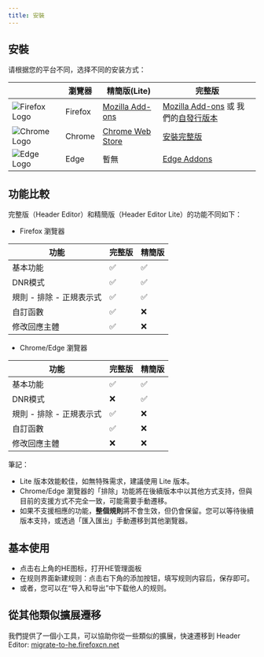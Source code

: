 ```yaml
---
title: 安裝
---
```


## 安裝

请根据您的平台不同，选择不同的安装方式：

| | 瀏覽器 | 精簡版(Lite) | 完整版 |
| --- | --- | --- | --- |
| ![Firefox Logo](https://cdnjs.cloudflare.com/ajax/libs/browser-logos/75.0.1/firefox/firefox_16x16.png) | Firefox | [Mozilla Add-ons](https://addons.mozilla.org/en-US/firefox/addon/header-editor-lite/) | [Mozilla Add-ons](https://addons.mozilla.org/en-US/firefox/addon/header-editor/) 或 我們的[自發行版本](https://github.com/FirefoxBar/HeaderEditor/releases) |
| ![Chrome Logo](https://cdnjs.cloudflare.com/ajax/libs/browser-logos/75.0.1/chrome/chrome_16x16.png) | Chrome | [Chrome Web Store](https://chrome.google.com/webstore/detail/header-editor/eningockdidmgiojffjmkdblpjocbhgh) | [安裝完整版](./install-full-version) |
| ![Edge Logo](https://cdnjs.cloudflare.com/ajax/libs/browser-logos/75.0.1/edge/edge_16x16.png) | Edge | 暫無 | [Edge Addons](https://microsoftedge.microsoft.com/addons/detail/header-editor/afopnekiinpekooejpchnkgfffaeceko) |

## 功能比較

完整版（Header Editor）和精簡版（Header Editor Lite）的功能不同如下：

* Firefox 瀏覽器

| 功能 | 完整版 |精簡版 |
| --- | --- | --- |
| 基本功能 | ✅ | ✅ |
| DNR模式| ✅ | ✅ |
| 規則 - 排除 - 正規表示式 | ✅ | ✅ |
| 自訂函數 | ✅ | ❌ |
| 修改回應主體 | ✅ | ❌ |

* Chrome/Edge 瀏覽器

| 功能 | 完整版 |精簡版 |
| --- | --- | --- |
| 基本功能 | ✅ | ✅ |
| DNR模式 | ❌ | ✅ |
| 規則 - 排除 - 正規表示式 | ✅ | ❌ |
| 自訂函數 | ✅ | ❌ |
| 修改回應主體 | ❌ | ❌ |

筆記：
* Lite 版本效能較佳，如無特殊需求，建議使用 Lite 版本。
* Chrome/Edge 瀏覽器的「排除」功能將在後續版本中以其他方式支持，但與目前的支援方式不完全一致，可能需要手動遷移。
* 如果不支援相應的功能，**整個規則**將不會生效，但仍會保留。您可以等待後續版本支持，或透過「匯入匯出」手動遷移到其他瀏覽器。

## 基本使用

* 点击右上角的HE图标，打开HE管理面板
* 在规则界面新建规则：点击右下角的添加按钮，填写规则内容后，保存即可。
* 或者，您可以在“导入和导出”中下载他人的规则。

## 從其他類似擴展遷移

我們提供了一個小工具，可以協助你從一些類似的擴展，快速遷移到 Header Editor: [migrate-to-he.firefoxcn.net](https://migrate-to-he.firefoxcn.net/index_zh_tw.html)
